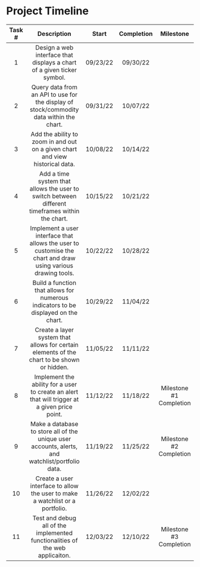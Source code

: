 # Project Timeline

Task # | Description | Start | Completion | Milestone
:-----:|:-----------:|:----------:|:--------:|:---------:
1      |Design a web interface that displays a chart of a given ticker symbol.		 								 |09/23/22|09/30/22|
2	   |Query data from an API to use for the display of stock/commodity data within the chart.			 			 |09/31/22|10/07/22|
3	   |Add the ability to zoom in and out on a given chart and view historical data.			 				     |10/08/22|10/14/22|
4      |Add a time system that allows the user to switch between different timeframes within the chart.			 	 |10/15/22|10/21/22|
5      |Implement a user interface that allows the user to customise the chart and draw using various drawing tools. |10/22/22|10/28/22|
6      |Build a function that allows for numerous indicators to be displayed on the chart.			 				 |10/29/22|11/04/22|
7      |Create a layer system that allows for certain elements of the chart to be shown or hidden.			 		 |11/05/22|11/11/22|
8	   |Implement the ability for a user to create an alert that will trigger at a given price point.				 |11/12/22|11/18/22| Milestone #1 Completion
9      |Make a database to store all of the unique user accounts, alerts, and watchlist/portfolio data.				 |11/19/22|11/25/22| Milestone #2 Completion
10     |Create a user interface to allow the user to make a watchlist or a portfolio.							     |11/26/22|12/02/22|	
11     |Test and debug all of the implemented functionalities of the web applicaiton.								 |12/03/22|12/10/22| Milestone #3 Completion
